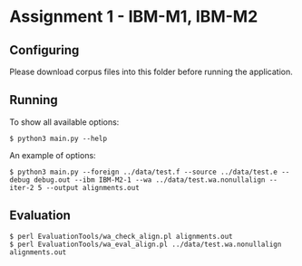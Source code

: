 Assignment 1 - IBM-M1, IBM-M2
=============================

Configuring
-----------

Please download corpus files into this folder before running the application.

Running
-------

To show all available options:

    $ python3 main.py --help

An example of options:

    $ python3 main.py --foreign ../data/test.f --source ../data/test.e --debug debug.out --ibm IBM-M2-1 --wa ../data/test.wa.nonullalign --iter-2 5 --output alignments.out

Evaluation
----------

    $ perl EvaluationTools/wa_check_align.pl alignments.out
    $ perl EvaluationTools/wa_eval_align.pl ../data/test.wa.nonullalign alignments.out
